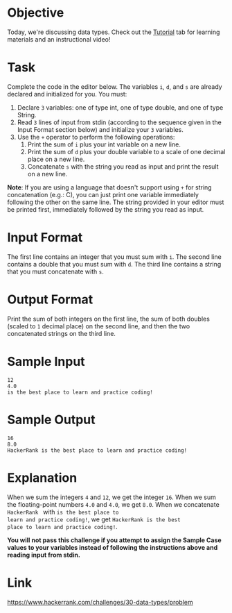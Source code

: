 # Objective 
Today, we're discussing data types. Check out the <a href="https://www.hackerrank.com/challenges/30-data-types/tutorial">Tutorial</a> tab for learning materials and an instructional video!

# Task 
Complete the code in the editor below. The variables <code>i</code>, <code>d</code>, and <code>s</code> are already declared and initialized for you. You must:

1. Declare <code>3</code> variables: one of type int, one of type double, and one of type String.
2. Read <code>3</code> lines of input from stdin (according to the sequence given in the Input Format section below) and initialize your <code>3</code> variables.
3. Use the <code>+</code> operator to perform the following operations: 
    1. Print the sum of <code>i</code> plus your int variable on a new line.
    2. Print the sum of <code>d</code> plus your double variable to a scale of one decimal place on a new line.
    3. Concatenate <code>s</code> with the string you read as input and print the result on a new line.
  
<b>Note</b>: If you are using a language that doesn't support using <code>+</code> for string concatenation (e.g.: C), you can just print one variable immediately following the other on the same line. The string provided in your editor must be printed first, immediately followed by the string you read as input.

# Input Format

The first line contains an integer that you must sum with <code>i</code>. 
The second line contains a double that you must sum with <code>d</code>. 
The third line contains a string that you must concatenate with <code>s</code>.

# Output Format

Print the sum of both integers on the first line, the sum of both doubles (scaled to <code>1</code> decimal place) on the second line, and then the two concatenated strings on the third line.

# Sample Input

    12
    4.0
    is the best place to learn and practice coding!

# Sample Output

    16
    8.0
    HackerRank is the best place to learn and practice coding!

# Explanation

When we sum the integers <code>4</code> and <code>12</code>, we get the integer <code>16</code>. 
When we sum the floating-point numbers <code>4.0</code> and <code>4.0</code>, we get <code>8.0</code>. 
When we concatenate <code>HackerRank </code> with <code>is the best place to learn and practice coding!</code>, we get <code>HackerRank is the best place to learn and practice coding!</code>.

<b>You will not pass this challenge if you attempt to assign the Sample Case values to your variables instead of following the instructions above and reading input from stdin.</b>

# Link

https://www.hackerrank.com/challenges/30-data-types/problem
